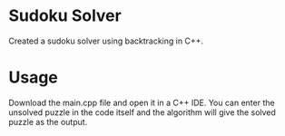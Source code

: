 # Sudoku Solver
Created a sudoku solver using backtracking in C++.
# Usage
Download the main.cpp file and open it in a C++ IDE.
You can enter the unsolved puzzle in the code itself and the algorithm will give the solved puzzle as the output.
